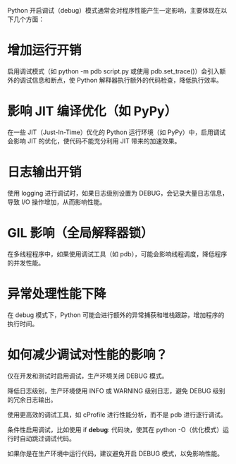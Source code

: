 Python 开启调试（debug）模式通常会对程序性能产生一定影响，主要体现在以下几个方面：

# 增加运行开销

启用调试模式（如 python -m pdb script.py 或使用 pdb.set_trace()）会引入额外的调试信息和断点，使 Python 解释器执行额外的代码检查，降低执行效率。

# 影响 JIT 编译优化（如 PyPy）

在一些 JIT（Just-In-Time）优化的 Python 运行环境（如 PyPy）中，启用调试会影响 JIT 的优化，使代码不能充分利用 JIT 带来的加速效果。

# 日志输出开销

使用 logging 进行调试时，如果日志级别设置为 DEBUG，会记录大量日志信息，导致 I/O 操作增加，从而影响性能。

# GIL 影响（全局解释器锁）

在多线程程序中，如果使用调试工具（如 pdb），可能会影响线程调度，降低程序的并发性能。

# 异常处理性能下降

在 debug 模式下，Python 可能会进行额外的异常捕获和堆栈跟踪，增加程序的执行时间。

# 如何减少调试对性能的影响？

仅在开发和测试时启用调试，生产环境关闭 DEBUG 模式。

降低日志级别，生产环境使用 INFO 或 WARNING 级别日志，避免 DEBUG 级别的冗余日志输出。

使用更高效的调试工具，如 cProfile 进行性能分析，而不是 pdb 进行逐行调试。

条件性启用调试，比如使用 if __debug__: 代码块，使其在 python -O（优化模式）运行时自动跳过调试代码。

如果你是在生产环境中运行代码，建议避免开启 DEBUG 模式，以免影响性能。
